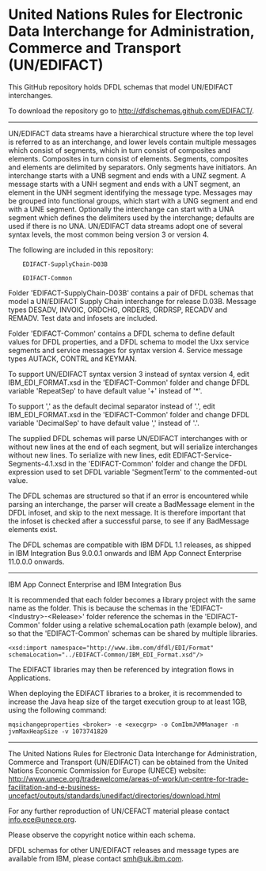 United Nations Rules for Electronic Data Interchange for Administration, Commerce and Transport (UN/EDIFACT)
==========

This GitHub repository holds DFDL schemas that model UN/EDIFACT interchanges. 

To download the repository go to http://dfdlschemas.github.com/EDIFACT/.

----------------
UN/EDIFACT data streams have a hierarchical structure where the top level is referred to as an interchange, 
and lower levels contain multiple messages which consist of segments, which in turn consist of composites and elements. 
Composites in turn consist of elements. Segments, composites and elements are delimited by separators. Only segments have 
initiators. An interchange starts with a UNB segment and ends with a UNZ segment. A message starts with a UNH segment and
ends with a UNT segment, an element in the UNH segment identifying the message type. Messages may be grouped into 
functional groups, which start with a UNG segment and end with a UNE segment. Optionally the interchange can start
with a UNA segment which defines the delimiters used by the interchange; defaults are used if there is no UNA.
UN/EDIFACT data streams adopt one of several syntax levels, the most common being version 3 or version 4.

The following are included in this repository:
 
        EDIFACT-SupplyChain-D03B 

        EDIFACT-Common

Folder 'EDIFACT-SupplyChain-D03B' contains a pair of DFDL schemas that model a UN/EDIFACT Supply Chain interchange for release D.03B. Message types DESADV, INVOIC, ORDCHG, ORDERS, ORDRSP, RECADV and REMADV. Test data and infosets are included.

Folder 'EDIFACT-Common' contains a DFDL schema to define default values for DFDL properties, and a DFDL schema to model the Uxx service segments and service messages for syntax version 4. Service message types AUTACK, CONTRL and KEYMAN.

To support UN/EDIFACT syntax version 3 instead of syntax version 4, edit IBM_EDI_FORMAT.xsd in the 'EDIFACT-Common' folder and change DFDL variable 'RepeatSep' to have default value '+' instead of '*'.

To support ',' as the default decimal separator instead of '.', edit IBM_EDI_FORMAT.xsd in the 'EDIFACT-Common' folder and change DFDL variable 'DecimalSep' to have default value ',' instead of '.'.

The supplied DFDL schemas will parse UN/EDIFACT interchanges with or without new lines at the end of each segment, but will serialize interchanges without new lines.
To serialize with new lines, edit EDIFACT-Service-Segments-4.1.xsd in the 'EDIFACT-Common' folder and change the DFDL expression used to set DFDL variable 'SegmentTerm' to the commented-out value. 

The DFDL schemas are structured so that if an error is encountered while parsing an interchange, the parser will create a BadMessage element in the DFDL infoset, and skip to the next message. It is therefore important that the infoset is checked after a successful parse, to see if any BadMessage elements exist. 

The DFDL schemas are compatible with IBM DFDL 1.1 releases, as shipped in IBM Integration Bus 9.0.0.1 onwards and IBM App Connect Enterprise 11.0.0.0 onwards.

----------------
IBM App Connect Enterprise and IBM Integration Bus

It is recommended that each folder becomes a library project with the same name as the folder. This is because the schemas in the  'EDIFACT-&lt;Industry&gt;-&lt;Release&gt;' folder reference the schemas in the 'EDIFACT-Common' folder using a relative  schemaLocation path (example below), and so that the 'EDIFACT-Common' schemas can be shared by multiple libraries.

    <xsd:import namespace="http://www.ibm.com/dfdl/EDI/Format" schemaLocation="../EDIFACT-Common/IBM_EDI_Format.xsd"/>

The EDIFACT libraries may then be referenced by integration flows in Applications.

When deploying the EDIFACT libraries to a broker, it is recommended to increase the Java heap size of the target execution group to at least 1GB, using the following command:

    mqsichangeproperties <broker> -e <execgrp> -o ComIbmJVMManager -n jvmMaxHeapSize -v 1073741820

----------------
The United Nations Rules for Electronic Data Interchange for Administration, Commerce and Transport (UN/EDIFACT) can be obtained 
from the United Nations Economic Commission for Europe (UNECE) website:
http://www.unece.org/tradewelcome/areas-of-work/un-centre-for-trade-facilitation-and-e-business-uncefact/outputs/standards/unedifact/directories/download.html

For any further reproduction of UN/CEFACT material please contact info.ece@unece.org. 

Please observe the copyright notice within each schema.

DFDL schemas for other UN/EDIFACT releases and message types are available from IBM, please contact smh@uk.ibm.com.

